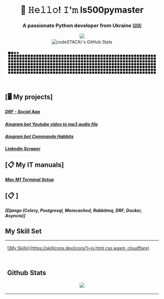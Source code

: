 

<h1 align="center">👋 𝙷𝚎𝚕𝚕𝚘! 𝙸'𝚖 ls500pymaster </h1>

<h3 align="center">A passionate Python developer from Ukraine 🇺🇦</h3>
<p align="center">
 <a href="https://msng.link/o/?alexexalex=tg"><img src="https://img.shields.io/badge/-Telegram-blue?style=flat&logo=Telegram&logoColor=white" /></a>
 <br>
 <img alt="codeSTACKr's GitHub Stats" src="https://komarev.com/ghpvc/?username=your-github-ls500pymaster&color=green" />
</p>

<p align="center">
 <img width="600" src="assets/github-user-contribution.svg" alt="snake"/>
</p>

## [🖥 My projects]
##### [DRF - Social App](https://github.com/ls500pymaster/api_drf)
##### [Aiogram bot Youtube video to mp3 audio file](https://github.com/ls500pymaster/Aiogram_Youtube_to_MP3 "Youtube music to mp3 telegram bot with Aiogram")
##### [Aiogram bot Commando Habbits](https://github.com/ls500pymaster/Commando_Habits)
##### [Linkedin Scraper](https://github.com/ls500pymaster/LinkedIn_Scraping_Telegram_Bot)

## [📋 My IT manuals]

##### [Mac M1 Terminal Setup](https://github.com/ls500pymaster/Mac-M1-Terminal-Setup "Mac M1 Terminal Setup")

## [📋 ]

##### [Django (Celery, Postgresql, Memcached, Rabbitmq, DRF, Docker, Asyncio)]

## My Skill Set  
<table><tr><td valign="top" width="33%">

[![My Skills](https://skillicons.dev/icons?i=js,html,css,wasm, cloudflare)](https://skillicons.dev)


<br/>  

## Github Stats  
<div align="center"><img src="https://github-readme-stats.vercel.app/api?username=ls500pymaster&show_icons=true&count_private=true&hide_border=true" align="center" /></div>  

<br/>  
